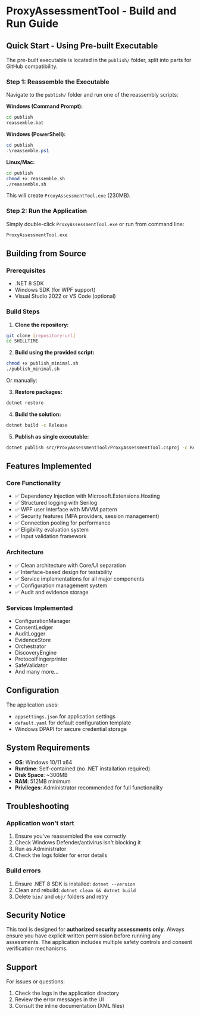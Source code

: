 # ProxyAssessmentTool - Build and Run Guide

## Quick Start - Using Pre-built Executable

The pre-built executable is located in the `publish/` folder, split into parts for GitHub compatibility.

### Step 1: Reassemble the Executable

Navigate to the `publish/` folder and run one of the reassembly scripts:

**Windows (Command Prompt):**
```cmd
cd publish
reassemble.bat
```

**Windows (PowerShell):**
```powershell
cd publish
.\reassemble.ps1
```

**Linux/Mac:**
```bash
cd publish
chmod +x reassemble.sh
./reassemble.sh
```

This will create `ProxyAssessmentTool.exe` (230MB).

### Step 2: Run the Application

Simply double-click `ProxyAssessmentTool.exe` or run from command line:
```cmd
ProxyAssessmentTool.exe
```

## Building from Source

### Prerequisites
- .NET 8 SDK
- Windows SDK (for WPF support)
- Visual Studio 2022 or VS Code (optional)

### Build Steps

1. **Clone the repository:**
```bash
git clone [repository-url]
cd SHILLTIME
```

2. **Build using the provided script:**
```bash
chmod +x publish_minimal.sh
./publish_minimal.sh
```

Or manually:

3. **Restore packages:**
```bash
dotnet restore
```

4. **Build the solution:**
```bash
dotnet build -c Release
```

5. **Publish as single executable:**
```bash
dotnet publish src/ProxyAssessmentTool/ProxyAssessmentTool.csproj -c Release -r win-x64 --self-contained -p:PublishSingleFile=true -o ./publish
```

## Features Implemented

### Core Functionality
- ✅ Dependency Injection with Microsoft.Extensions.Hosting
- ✅ Structured logging with Serilog
- ✅ WPF user interface with MVVM pattern
- ✅ Security features (MFA providers, session management)
- ✅ Connection pooling for performance
- ✅ Eligibility evaluation system
- ✅ Input validation framework

### Architecture
- ✅ Clean architecture with Core/UI separation
- ✅ Interface-based design for testability
- ✅ Service implementations for all major components
- ✅ Configuration management system
- ✅ Audit and evidence storage

### Services Implemented
- ConfigurationManager
- ConsentLedger
- AuditLogger
- EvidenceStore
- Orchestrator
- DiscoveryEngine
- ProtocolFingerprinter
- SafeValidator
- And many more...

## Configuration

The application uses:
- `appsettings.json` for application settings
- `default.yaml` for default configuration template
- Windows DPAPI for secure credential storage

## System Requirements

- **OS**: Windows 10/11 x64
- **Runtime**: Self-contained (no .NET installation required)
- **Disk Space**: ~300MB
- **RAM**: 512MB minimum
- **Privileges**: Administrator recommended for full functionality

## Troubleshooting

### Application won't start
1. Ensure you've reassembled the exe correctly
2. Check Windows Defender/antivirus isn't blocking it
3. Run as Administrator
4. Check the logs folder for error details

### Build errors
1. Ensure .NET 8 SDK is installed: `dotnet --version`
2. Clean and rebuild: `dotnet clean && dotnet build`
3. Delete `bin/` and `obj/` folders and retry

## Security Notice

This tool is designed for **authorized security assessments only**. Always ensure you have explicit written permission before running any assessments. The application includes multiple safety controls and consent verification mechanisms.

## Support

For issues or questions:
1. Check the logs in the application directory
2. Review the error messages in the UI
3. Consult the inline documentation (XML files)